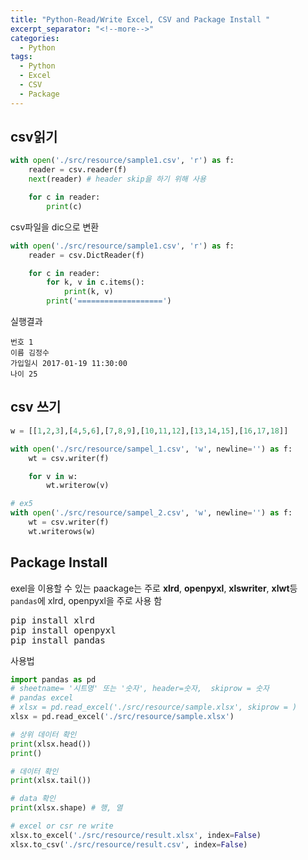 ```yaml
---
title: "Python-Read/Write Excel, CSV and Package Install "
excerpt_separator: "<!--more-->"
categories:
  - Python
tags:
  - Python
  - Excel
  - CSV
  - Package
---
```

## csv읽기
``` python
with open('./src/resource/sample1.csv', 'r') as f:
    reader = csv.reader(f)
    next(reader) # header skip을 하기 위해 사용

    for c in reader:
        print(c)
```
csv파일을 dic으로 변환

```python
with open('./src/resource/sample1.csv', 'r') as f:
    reader = csv.DictReader(f)

    for c in reader:
        for k, v in c.items():
            print(k, v)
        print('===================')
```
실행결과
```
번호 1
이름 김정수
가입일시 2017-01-19 11:30:00
나이 25
```
## csv 쓰기

```python
w = [[1,2,3],[4,5,6],[7,8,9],[10,11,12],[13,14,15],[16,17,18]]

with open('./src/resource/sampel_1.csv', 'w', newline='') as f:
    wt = csv.writer(f)

    for v in w:
        wt.writerow(v)

# ex5
with open('./src/resource/sampel_2.csv', 'w', newline='') as f:
    wt = csv.writer(f)
    wt.writerows(w)
```
## Package Install
exel을 이용할 수 있는 paackage는 주로 **xlrd**, **openpyxl**, **xlswriter**, **xlwt**등 
`pandas`에 xlrd, openpyxl을 주로 사용 함
<pre>
pip install xlrd
pip install openpyxl
pip install pandas
</pre>

사용법
```python
import pandas as pd
# sheetname= '시트명' 또는 '숫자', header=숫자,  skiprow = 숫자
# pandas excel
# xlsx = pd.read_excel('./src/resource/sample.xlsx', skiprow = )
xlsx = pd.read_excel('./src/resource/sample.xlsx')

# 상위 데이터 확인
print(xlsx.head())
print()

# 데이터 확인
print(xlsx.tail())

# data 확인
print(xlsx.shape) # 행, 열

# excel or csr re write
xlsx.to_excel('./src/resource/result.xlsx', index=False)
xlsx.to_csv('./src/resource/result.csv', index=False)
```